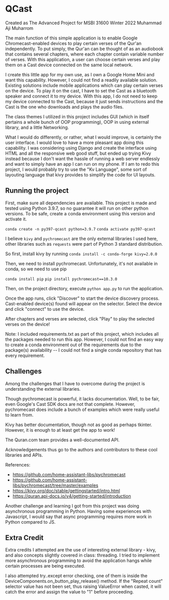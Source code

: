# QCast

Created as The Advanced Project for MSBI 31600 Winter 2022
Muhammad Aji Muharrom

The main function of this simple application is to enable Google Chromecast-enabled devices
to play certain verses of the Qur'an independently.
To put simply, the Qur'an can be thought of as an audiobook that contains several chapters,
where each chapter contain variable number of verses.
With this application, a user can choose certain verses and play them on a Cast device
connected on the same local network.

I create this little app for my own use, as I own a Google Home Mini and want this capability.
However, I could not find a readily available solution. Existing solutions include mobile applications
which can play certain verses on the device. To play it on the cast, I have to set the Cast as a bluetooth
speaker and connect it to my device. With this app, I do not need to keep my device connected to the Cast,
because it just sends instructions and the Cast is the one who downloads and plays the audio files.

The class themes I utilized in this project includes GUI (which in itself pertains a whole bunch
of OOP programming), OOP in using external library, and a little Networking.

What I would do differently, or rather, what I would improve, is certainly the user interface.
I would love to have a more pleasant app doing this capability. I was considering using Django
and create the interface using HTML and all the responsive web good stuff, but ended up
trying Kivy instead because I don't want the hassle of running a web server endlessly and
want to simply have an app I can run on my phone.
If I am to redo this project, I would probably try to use the "Kv Language", some sort of
layouting language that kivy provides to simplify the code for UI layouts.

## Running the project

First, make sure all dependencies are available.
This project is made and tested using Python 3.9.7, so no guarantee it will run on other python versions.
To be safe, create a conda environment using this version and activate it.

`conda create -n py397-qcast python=3.9.7`
`conda activate py397-qcast`

I believe `kivy` and `pychromecast` are the only external libraries I used here, 
other libraries such as `requests` were part of Python 3 standard distribution.

So first, install kivy by running `conda install -c conda-forge kivy=2.0.0`

Then, we need to install pychromecast. Unfortunately, it's not available in conda, so we need to use pip

`conda install pip`
`pip install pychromecast==10.3.0`

Then, on the project directory, execute `python app.py` to run the application.

Once the app runs, click "Discover" to start the device discovery process.
Cast-enabled device(s) found will appear on the selector. Select the device and click "connect" to use the device.

After chapters and verses are selected, click "Play" to play the selected verses on the device!

Note: I included requirements.txt as part of this project, which includes all the packages needed to run this app.
However, I could not find an easy way to create a conda environment out of the requirements due to
the package(s) availability -- I could not find a single conda repository that has every requirement.

## Challenges

Among the challenges that I have to overcome during the project is understanding the external libraries.

Though pychromecast is powerful, it lacks documentation.
Well, to be fair, even Google's Cast SDK docs are not that complete.
However, pychromecast does include a bunch of examples which were really useful to learn from.

Kivy has better documentation, though not as good as perhaps tkinter. However, it is enough
to at least get the app to work!

The Quran.com team provides a well-documented API.

Acknowledgements thus go to the authors and contributors to these cool libraries and APIs.

References:
- https://github.com/home-assistant-libs/pychromecast
- https://github.com/home-assistant-libs/pychromecast/tree/master/examples
- https://kivy.org/doc/stable/gettingstarted/intro.html
- https://quran.api-docs.io/v4/getting-started/introduction

Another challenge and learning I got from this project was doing asynchronous programming in Python.
Having some experiences with Javascript, I would say that async programming requires more work
in Python compared to JS.

## Extra Credit

Extra credits I attempted are the use of interesting external library - kivy, and also concepts slightly
covered in class: threading. I tried to implement more asynchronous programming to avoid the application hangs
while certain processes are being executed.

I also attempted try..except error checking, one of them is inside the DeviceComponents.on_button_play_release()
method. If the "Repeat count" selector value has not been set, thus raising ValueError when casted,
it will catch the error and assign the value to "1" before proceeding.
